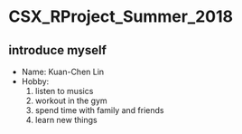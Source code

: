 # CSX_RProject_Summer_2018
## introduce myself
* Name: Kuan-Chen Lin
* Hobby: 
  1. listen to musics
  2. workout in the gym
  3. spend time with family and friends
  4. learn new things
